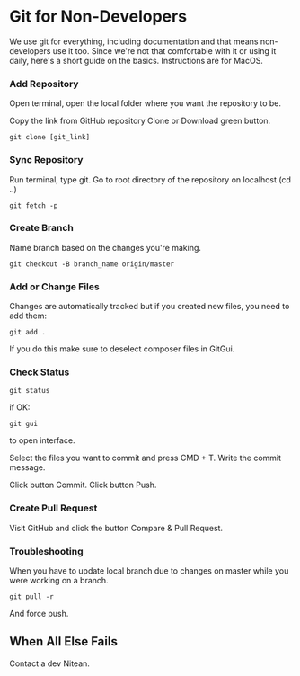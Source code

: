 # Git for Non-Developers

We use git for everything, including documentation and that means non-developers use it too. Since we're not that comfortable with it or using it daily, here's a short guide on the basics. Instructions are for MacOS.

### Add Repository

Open terminal, open the local folder where you want the repository to be. 

Copy the link from GitHub repository Clone or Download green button.

`git clone [git_link]`

### Sync Repository

Run terminal, type git. Go to root directory of the repository on localhost (cd ..)

`git fetch -p`

### Create Branch

Name branch based on the changes you're making. 

`git checkout -B branch_name origin/master`

### Add or Change Files

Changes are automatically tracked but if you created new files, you need to add them:

`git add .`

If you do this make sure to deselect composer files in GitGui.

### Check Status

`git status`

if OK:

`git gui`

to open interface.

Select the files you want to commit and press CMD + T. Write the commit message.

Click button Commit. Click button Push. 

### Create Pull Request

Visit GitHub and click the button Compare & Pull Request.

### Troubleshooting

When you have to update local branch due to changes on master while you were working on a branch.

`git pull -r`

And force push.

## When All Else Fails

Contact a dev Nitean.
